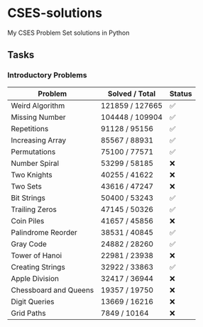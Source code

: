 # CSES-solutions
My CSES Problem Set solutions in Python

## Tasks

### Introductory Problems

| Problem                  | Solved / Total | Status   |
|--------------------------|----------------|----------|
| Weird Algorithm          | 121859 / 127665 | ✅       |
| Missing Number           | 104448 / 109904 | ✅       |
| Repetitions              | 91128 / 95156   | ✅       |
| Increasing Array         | 85567 / 88931   | ✅       |
| Permutations             | 75100 / 77571   | ✅       |
| Number Spiral            | 53299 / 58185   | ❌       |
| Two Knights              | 40255 / 41622   | ❌       |
| Two Sets                 | 43616 / 47247   | ❌       |
| Bit Strings              | 50400 / 53243   | ✅       |
| Trailing Zeros           | 47145 / 50326   | ✅       |
| Coin Piles               | 41657 / 45856   | ❌       |
| Palindrome Reorder       | 38531 / 40845   | ✅       |
| Gray Code                | 24882 / 28260   | ✅       |
| Tower of Hanoi           | 22981 / 23938   | ❌       |
| Creating Strings         | 32922 / 33863   | ✅       |
| Apple Division           | 32417 / 36944   | ❌       |
| Chessboard and Queens    | 19357 / 19750   | ❌       |
| Digit Queries            | 13669 / 16216   | ❌       |
| Grid Paths               | 7849 / 10164    | ❌       |
